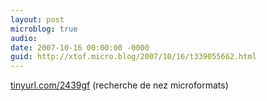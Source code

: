 ```yaml
---
layout: post
microblog: true
audio: 
date: 2007-10-16 00:00:00 -0000
guid: http://xtof.micro.blog/2007/10/16/t339055662.html
---
```

[tinyurl.com/2439gf](http://tinyurl.com/2439gf) (recherche de nez microformats)
